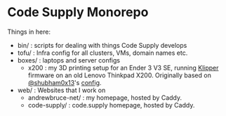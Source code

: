 # Code Supply Monorepo

Things in here:

- bin/ : scripts for dealing with things Code Supply develops
- tofu/ : Infra config for all clusters, VMs, domain names etc.
- boxes/ : laptops and server configs
  - x200 : my 3D printing setup for an Ender 3 V3 SE, running [Klipper](https://www.klipper3d.org/) firmware on an old Lenovo Thinkpad X200. Originally based on [@shubham0x13](https://github.com/shubham0x13)'s [config](https://github.com/shubham0x13/ender-3-v3-se-klipper).
- web/ : Websites that I work on
  - andrewbruce-net/ : my homepage, hosted by Caddy.
  - code-supply/ : code.supply homepage, hosted by Caddy.
